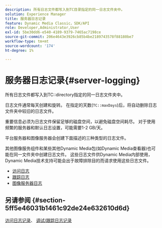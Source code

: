```yaml
---
description: 所有日志文件都写入到TC目录指定的同一日志文件夹中。
solution: Experience Manager
title: 服务器日志记录
feature: Dynamic Media Classic，SDK/API
role: Developer,Administrator,User
exl-id: 5be30dd6-e540-4189-9379-7465ac7198ce
source-git-commit: 206e4643e3926cb85b4be2189743578f88180be7
workflow-type: tm+mt
source-wordcount: '174'
ht-degree: 1%

---
```


# 服务器日志记录{#server-logging}

所有日志文件都写入到TC::directory指定的同一日志文件夹中。

日志文件通常每天创建和旋转。 在指定的天数(`TC::maxDays`)后，将自动删除日志文件夹中较旧的日志文件。

重要信息必须为日志文件保留足够的磁盘空间，以避免磁盘空间耗尽。 对于使用频繁的服务器和默认日志设置，可能需要1-2 GB/天。

平台服务器和图像服务器会创建下面描述的三种类型的日志文件。

其他图像服务组件和某些其他Dynamic Media包(如Dynamic Media查看器)也可能在同一文件夹中创建日志文件。 这些日志文件供Dynamic Media内部使用，Dynamic Media技术支持可能会出于故障排除目的而请求使用这些日志文件。

* [访问日志](c-access-log.md)
* [跟踪日志](c-trace-log.md)
* [图像服务器日志](c-image-server-log.md)

## 另请参阅 {#section-5ff5e46031b1461c92de24e632610d6d}

[访问日志记录](../../../../is-api/image-serving-api-ref/c-configuration-and-administration/c-server-settings/r-access-logging.md#reference-5d175921c12a48a6be7f722517615d0f)、 [调试/跟踪日志记录](../../../../is-api/image-serving-api-ref/c-configuration-and-administration/c-server-settings/r-debug-trace-logging.md#reference-4b372f81001849f5b495457da7af8e82)
